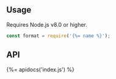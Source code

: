 ## Usage

Requires Node.js v8.0 or higher.

```js
const format = require('{%= name %}');
```

## API
{%= apidocs('index.js') %}
